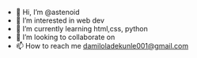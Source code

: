 - 👋 Hi, I’m @astenoid
- 👀 I’m interested in web dev
- 🌱 I’m currently learning html,css, python
- 💞️ I’m looking to collaborate on 
- 📫 How to reach me damiloladekunle001@gmail.com

<!---
astenoid/astenoid is a ✨ special ✨ repository because its `README.md` (this file) appears on your GitHub profile.
You can click the Preview link to take a look at your changes.
--->
